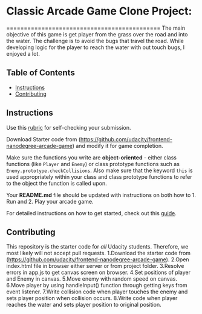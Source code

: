 # Classic Arcade Game Clone Project:
============================================
The main objective of this game is get player from the grass over the road and into the water. The challenge is to avoid the bugs that travel the road. While developing logic for the player to reach the water with out touch bugs, I enjoyed a lot.

## Table of Contents

- [Instructions](#instructions)
- [Contributing](#contributing)

## Instructions

Use this [rubric](https://review.udacity.com/#!/rubrics/15/view) for self-checking your submission.

Download Starter code from (https://github.com/udacity/frontend-nanodegree-arcade-game) and modify it for game completion.

Make sure the functions you write are **object-oriented** - either class functions (like `Player` and `Enemy`) or class prototype functions such as `Enemy.prototype.checkCollisions`. Also make sure that the keyword `this` is used appropriately within your class and class prototype functions to refer to the object the function is called upon.

Your **README.md** file should be updated with instructions on both how to 1. Run and 2. Play your arcade game.


For detailed instructions on how to get started, check out this [guide](https://docs.google.com/document/d/1v01aScPjSWCCWQLIpFqvg3-vXLH2e8_SZQKC8jNO0Dc/pub?embedded=true).

## Contributing

This repository is the starter code for _all_ Udacity students. Therefore, we most likely will not accept pull requests.
1.Download the starter code from (https://github.com/udacity/frontend-nanodegree-arcade-game).
2.Open index.html file in browser either server or from project folder.
3.Resolve errors in app.js to get canvas screen on browser.
4.Set positions of player and Enemy in canvas.
5.Move enemy with random speed on canvas.
6.Move player by using handleInput() function through getting keys from event listener.
7.Write collision code when player touches the enemy and sets player position when collision occurs.
8.Write code when player reaches the water and sets player position to original position.
